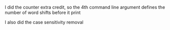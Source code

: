 I did the counter extra credit, so the 4th command line argument defines the number of word shifts before it print

I also did the case sensitivity removal